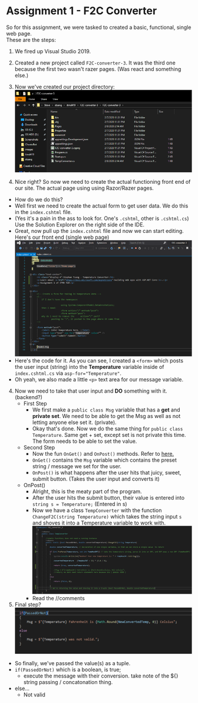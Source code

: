 # Assignment 1 - F2C  Converter
So for this assignment, we were tasked to created a basic, functional, single web page.  
These are the steps:  

1. We fired up Visual Studio 2019.

2. Created a new project called ``F2C-converter-3``. It was the third one because the first two wasn't razer pages. (Was react and something else.)  

3. Now we've created our project directory:
![alt text](https://github.com/stsang123412/stsang-itmd419/blob/master/Assignment%20Notes/Assignment1-F2C/images/1-project-directory.png "1-project-directory.png")

4. Nice right? So now we need to create the actual functioning front end of our site. The actual page using using Razor/Razer pages.

  * How do we do this?
  * Well first we need to create the actual form to get user data. We do this in the ``index.cshtml`` file. 
  * (Yes it's a pain in the ass to look for. One's ``.cshtml``, other is ``.cshtml.cs``) Use the Solution Explorer on the right side of the IDE.
  * Great, now pull up the ``index.cshtml`` file and now we can start editing. Here's our front end (single web page)
  ![alt text](https://github.com/stsang123412/stsang-itmd419/blob/master/Assignment%20Notes/Assignment1-F2C/images/2-index.cshtml.png "2-index.cshtml")
  * Here's the code for it. As you can see, I created a ``<form>`` which posts the user input (string) into the **Temperature** variable 
  inside of ``index.cshtml.cs`` via ``asp-for="Temperature"``.
  * Oh yeah, we also made a little ``<p>`` text area for our message variable.

4. Now we need to take that user input and **DO** something with it. (backend?)
    - First Step
        * We first make a ``public class Msg`` variable that has a **get** and **private set**. We need to be able to get the Msg as well as not letting anyone else set it. (private).
        * Okay that's done. Now we do the same thing for ``public class Temperature``. Same get + set, except set is not private this time. The form needs to be able to set the value.
    - Second Step
        * Now the fun ``OnGet()`` and ``OnPost()`` methods. Refer to [here.](https://www.mikesdotnetting.com/article/308/razor-pages-understanding-handler-methods)
        * ``OnGet()`` contains the ``Msg`` variable which contains the preset string / message we set for the user.
        * ``OnPost()`` is what happens after the user hits that juicy, sweet, submit button. (Takes the user input and converts it)
    - OnPost()
      * Alright, this is the meaty part of the program. 
      * After the user hits the submit button, their value is entered into ``string s = Temperature;`` (Entered in s)
      * Now we have a class ``TempConverter`` with the function ``ChangeF2C(string Temperature)`` which takes the string input ``s`` and shoves it into a Temperature variable to work with.
![alt text](https://github.com/stsang123412/stsang-itmd419/blob/master/Assignment%20Notes/Assignment1-F2C/images/3-temperatureConverter-class.png "3-temperatureConverter-class")
      * Read the //comments
5. Final step?  
![alt text](https://github.com/stsang123412/stsang-itmd419/blob/master/Assignment%20Notes/Assignment1-F2C/images/4-final-process.png "4-final-process")
  * So finally, we've passed the value(s) as a tuple.
  * ``if(PassedOrNot)`` which is a boolean, is true; 
    * execute the message with their conversion. take note of the ${} string passing / concatonation thing. 
  * else...
    * Not valid  

      


